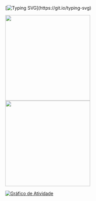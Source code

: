 [![Typing SVG](https://readme-typing-svg.herokuapp.com/?color=ff91a4&size=35&center=true&vCenter=true&color=FFC0CBFF&width=1000&lines=Olá,+meu+nome+é+Helena+Carvalho+Leal;Tenho+24+anos+;Sou+brasileira;Graduanda+do+2°+período+de+Ciências+da+Computação;Procuro+equipes+para+desenvolvimento+de+software;Bem+Vindo!)](https://git.io/typing-svg)

<div>
	<a href="https://github.com/HelenaCarvalhoLeal">
		<img height="267em" src="https://github-readme-stats.vercel.app/api?username=HelenaCarvalhoLeal&show_icons=true&theme=dracula&show=reviews,discussions_started,discussions_answered,prs_merged,prs_merged_percentage" />
	</a>
	<img height="267em" src="https://github-readme-stats.vercel.app/api/top-langs?username=HelenaCarvalhoLeal&layout=compact&theme=dracula&langs_count=8&card_width=320" />
</div>

[![Gráfico de Atividade](https://github-readme-activity-graph.vercel.app/graph?username=HelenaCarvalhoLeal&bg_color=2c2c34&color=ff91a4&line=b13583&point=ff9494&area=true&&hide_border=true)](https://github.com/ashutosh00710/github-readme-activity-graph)

